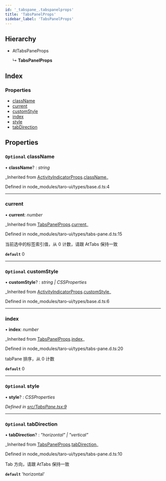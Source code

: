```yaml
---
id: '_tabspane_.tabspanelprops'
title: 'TabsPanelProps'
sidebar_label: 'TabsPanelProps'
---
```


## Hierarchy

- AtTabsPaneProps

  ↳ **TabsPanelProps**

## Index

### Properties

- [className](_tabspane_.tabspanelprops.md#optional-classname)
- [current](_tabspane_.tabspanelprops.md#current)
- [customStyle](_tabspane_.tabspanelprops.md#optional-customstyle)
- [index](_tabspane_.tabspanelprops.md#index)
- [style](_tabspane_.tabspanelprops.md#optional-style)
- [tabDirection](_tabspane_.tabspanelprops.md#optional-tabdirection)

## Properties

### `Optional` className

• **className**? : _string_

_Inherited from [ActivityIndicatorProps](\_activityindicator_.activityindicatorprops.md).[className](_activityindicator_.activityindicatorprops.md#optional-classname)\_

Defined in node_modules/taro-ui/types/base.d.ts:4

---

### current

• **current**: _number_

_Inherited from [TabsPanelProps](\_tabspane_.tabspanelprops.md).[current](_tabspane_.tabspanelprops.md#current)\_

Defined in node_modules/taro-ui/types/tabs-pane.d.ts:15

当前选中的标签索引值，从 0 计数，请跟 AtTabs 保持一致

**`default`** 0

---

### `Optional` customStyle

• **customStyle**? : _string | CSSProperties_

_Inherited from [ActivityIndicatorProps](\_activityindicator_.activityindicatorprops.md).[customStyle](_activityindicator_.activityindicatorprops.md#optional-customstyle)\_

Defined in node_modules/taro-ui/types/base.d.ts:6

---

### index

• **index**: _number_

_Inherited from [TabsPanelProps](\_tabspane_.tabspanelprops.md).[index](_tabspane_.tabspanelprops.md#index)\_

Defined in node_modules/taro-ui/types/tabs-pane.d.ts:20

tabPane 排序，从 0 计数

**`default`** 0

---

### `Optional` style

• **style**? : _CSSProperties_

_Defined in [src/TabsPane.tsx:9](https://github.com/tarojsx/ui/blob/6701f45/src/TabsPane.tsx#L9)_

---

### `Optional` tabDirection

• **tabDirection**? : _"horizontal" | "vertical"_

_Inherited from [TabsPanelProps](\_tabspane_.tabspanelprops.md).[tabDirection](_tabspane_.tabspanelprops.md#optional-tabdirection)\_

Defined in node_modules/taro-ui/types/tabs-pane.d.ts:10

Tab 方向，请跟 AtTabs 保持一致

**`default`** 'horizontal'
